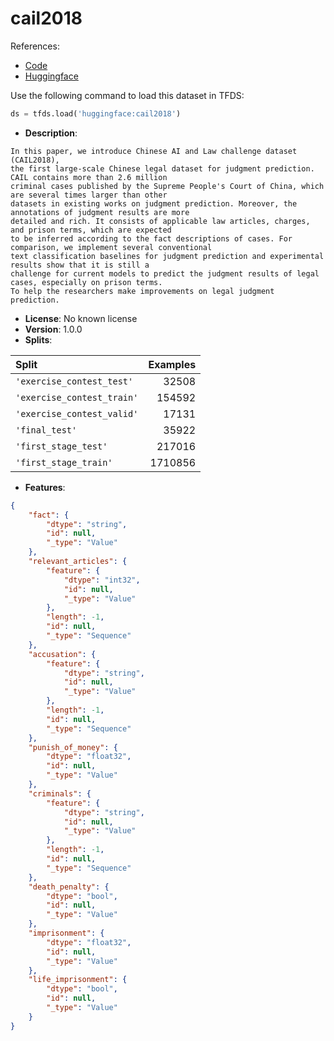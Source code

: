 # cail2018

References:

*   [Code](https://github.com/huggingface/datasets/blob/master/datasets/cail2018)
*   [Huggingface](https://huggingface.co/datasets/cail2018)



Use the following command to load this dataset in TFDS:

```python
ds = tfds.load('huggingface:cail2018')
```

*   **Description**:

```
In this paper, we introduce Chinese AI and Law challenge dataset (CAIL2018),
the first large-scale Chinese legal dataset for judgment prediction. CAIL contains more than 2.6 million
criminal cases published by the Supreme People's Court of China, which are several times larger than other
datasets in existing works on judgment prediction. Moreover, the annotations of judgment results are more
detailed and rich. It consists of applicable law articles, charges, and prison terms, which are expected
to be inferred according to the fact descriptions of cases. For comparison, we implement several conventional
text classification baselines for judgment prediction and experimental results show that it is still a
challenge for current models to predict the judgment results of legal cases, especially on prison terms.
To help the researchers make improvements on legal judgment prediction.
```

*   **License**: No known license
*   **Version**: 1.0.0
*   **Splits**:

Split  | Examples
:----- | -------:
`'exercise_contest_test'` | 32508
`'exercise_contest_train'` | 154592
`'exercise_contest_valid'` | 17131
`'final_test'` | 35922
`'first_stage_test'` | 217016
`'first_stage_train'` | 1710856

*   **Features**:

```json
{
    "fact": {
        "dtype": "string",
        "id": null,
        "_type": "Value"
    },
    "relevant_articles": {
        "feature": {
            "dtype": "int32",
            "id": null,
            "_type": "Value"
        },
        "length": -1,
        "id": null,
        "_type": "Sequence"
    },
    "accusation": {
        "feature": {
            "dtype": "string",
            "id": null,
            "_type": "Value"
        },
        "length": -1,
        "id": null,
        "_type": "Sequence"
    },
    "punish_of_money": {
        "dtype": "float32",
        "id": null,
        "_type": "Value"
    },
    "criminals": {
        "feature": {
            "dtype": "string",
            "id": null,
            "_type": "Value"
        },
        "length": -1,
        "id": null,
        "_type": "Sequence"
    },
    "death_penalty": {
        "dtype": "bool",
        "id": null,
        "_type": "Value"
    },
    "imprisonment": {
        "dtype": "float32",
        "id": null,
        "_type": "Value"
    },
    "life_imprisonment": {
        "dtype": "bool",
        "id": null,
        "_type": "Value"
    }
}
```



